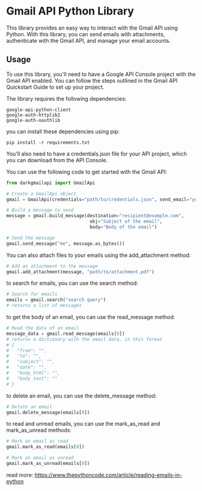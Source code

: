 # Gmail API Python Library
This library provides an easy way to interact with the Gmail API using Python. With this library, you can send emails with attachments, authenticate with the Gmail API, and manage your email accounts.

## Usage
To use this library, you'll need to have a Google API Console project with the Gmail API enabled. You can follow the steps outlined in the Gmail API Quickstart Guide to set up your project.

The library requires the following dependencies:
```
google-api-python-client
google-auth-httplib2
google-auth-oauthlib
```
you can install these dependencies using pip:
```
pip install -r requirements.txt
```
You'll also need to have a credentials.json file for your API project, which you can download from the API Console.

You can use the following code to get started with the Gmail API:
```py
from darkgmailapi import GmailApi

# Create a GmailApi object
gmail = GmailApi(credentials="path/to/credentials.json", send_email="you@example.com", token_file="path/to/token.pickle", scope="https://mail.google.com/")

# Build a message to send
message = gmail.build_message(destination="recipient@example.com",
                               obj="Subject of the email",
                               body="Body of the email")

# Send the message
gmail.send_message("me", message.as_bytes())
```
You can also attach files to your emails using the add_attachment method:
```py
# Add an attachment to the message
gmail.add_attachment(message, "path/to/attachment.pdf")
```
to search for emails, you can use the search method:
```py
# Search for emails
emails = gmail.search("search query")
# returns a list of messages
```
to get the body of an email, you can use the read_message method:
```py
# Read the data of an email
message_data = gmail.read_message(emails[0])
# returns a dictionary with the email data, in this format
# {
#   "from": "",
#   "to": "",
#   "subject": "",
#   "date": "",
#   "body_html": "",
#   "body_text": ""
# }
```
to delete an email, you can use the delete_message method:
```py
# Delete an email
gmail.delete_message(emails[0])
```
to read and unread emails, you can use the mark_as_read and mark_as_unread methods:
```py
# Mark an email as read
gmail.mark_as_read(emails[0])

# Mark an email as unread
gmail.mark_as_unread(emails[0])
```

read more:
  https://www.thepythoncode.com/article/reading-emails-in-python
